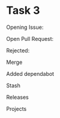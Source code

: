 # Task 3
Opening Issue:

Open Pull Request:
 
Rejected:
 
Merge
 
Added dependabot
 
Stash

Releases
 
Projects
